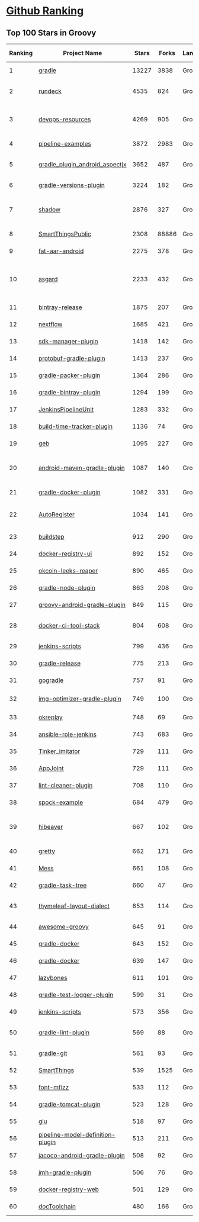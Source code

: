 [Github Ranking](../README.md)
==========

## Top 100 Stars in Groovy

| Ranking | Project Name | Stars | Forks | Language | Open Issues | Description | Last Commit |
| ------- | ------------ | ----- | ----- | -------- | ----------- | ----------- | ----------- |
| 1 | [gradle](https://github.com/gradle/gradle) | 13227 | 3838 | Groovy | 2026 | Adaptable, fast automation for all | 2022-04-08T02:54:27Z |
| 2 | [rundeck](https://github.com/rundeck/rundeck) | 4535 | 824 | Groovy | 494 | Enable Self-Service Operations: Give specific users access to your existing tools, services, and scripts | 2022-04-07T22:05:12Z |
| 3 | [devops-resources](https://github.com/bregman-arie/devops-resources) | 4269 | 905 | Groovy | 6 | DevOps resources - Linux, Jenkins, AWS, SRE, Prometheus, Docker, Python, Ansible, Git, Kubernetes, Terraform, OpenStack, SQL, NoSQL, Azure, GCP | 2022-03-04T22:48:14Z |
| 4 | [pipeline-examples](https://github.com/jenkinsci/pipeline-examples) | 3872 | 2983 | Groovy | 0 | A collection of examples, tips and tricks and snippets of scripting for the Jenkins Pipeline plugin | 2022-02-02T03:32:07Z |
| 5 | [gradle_plugin_android_aspectjx](https://github.com/HujiangTechnology/gradle_plugin_android_aspectjx) | 3652 | 487 | Groovy | 147 | A Android gradle plugin that effects AspectJ on Android project and can hook methods in Kotlin, aar and jar file. | 2021-09-15T07:40:48Z |
| 6 | [gradle-versions-plugin](https://github.com/ben-manes/gradle-versions-plugin) | 3224 | 182 | Groovy | 70 | Gradle plugin to discover dependency updates | 2022-03-26T15:29:03Z |
| 7 | [shadow](https://github.com/johnrengelman/shadow) | 2876 | 327 | Groovy | 206 | Gradle plugin to create fat/uber JARs, apply file transforms, and relocate packages for applications and libraries. Gradle version of Maven's Shade plugin. | 2022-02-16T02:15:42Z |
| 8 | [SmartThingsPublic](https://github.com/SmartThingsCommunity/SmartThingsPublic) | 2308 | 88886 | Groovy | 58 | SmartThings open-source DeviceTypeHandlers and SmartApps code | 2022-04-08T00:48:46Z |
| 9 | [fat-aar-android](https://github.com/kezong/fat-aar-android) | 2275 | 378 | Groovy | 121 | A gradle plugin that merge dependencies into the final aar file works with AGP 3.+ | 2022-03-11T20:45:31Z |
| 10 | [asgard](https://github.com/Netflix/asgard) | 2233 | 432 | Groovy | 87 | [Asgard is deprecated at Netflix. We use Spinnaker ( www.spinnaker.io ).] Web interface for application deployments and cloud management in Amazon Web Services (AWS). Binary download: http://github.com/Netflix/asgard/releases | 2017-08-09T13:59:02Z |
| 11 | [bintray-release](https://github.com/novoda/bintray-release) | 1875 | 207 | Groovy | 0 | A helper for releasing from gradle up to bintray | 2022-02-11T06:01:47Z |
| 12 | [nextflow](https://github.com/nextflow-io/nextflow) | 1685 | 421 | Groovy | 184 | A DSL for data-driven computational pipelines | 2022-04-07T20:22:02Z |
| 13 | [sdk-manager-plugin](https://github.com/JakeWharton/sdk-manager-plugin) | 1418 | 142 | Groovy | 33 | DEPRECATED Gradle plugin which downloads and manages your Android SDK. | 2016-10-07T23:07:08Z |
| 14 | [protobuf-gradle-plugin](https://github.com/google/protobuf-gradle-plugin) | 1413 | 237 | Groovy | 66 | Protobuf Plugin for Gradle | 2022-02-18T16:09:55Z |
| 15 | [gradle-packer-plugin](https://github.com/mcxiaoke/gradle-packer-plugin) | 1364 | 286 | Groovy | 2 | Android渠道打包工具 | 2019-01-23T04:53:39Z |
| 16 | [gradle-bintray-plugin](https://github.com/bintray/gradle-bintray-plugin) | 1294 | 199 | Groovy | 157 | None | 2021-01-15T07:39:45Z |
| 17 | [JenkinsPipelineUnit](https://github.com/jenkinsci/JenkinsPipelineUnit) | 1283 | 332 | Groovy | 89 | Framework for unit testing Jenkins pipelines  | 2022-04-01T09:30:01Z |
| 18 | [build-time-tracker-plugin](https://github.com/passy/build-time-tracker-plugin) | 1136 | 74 | Groovy | 20 | Gradle plugin to continuously track and report your build times | 2019-05-28T13:34:49Z |
| 19 | [geb](https://github.com/geb/geb) | 1095 | 227 | Groovy | 0 | Very Groovy Browser Automation | 2022-04-07T22:59:46Z |
| 20 | [android-maven-gradle-plugin](https://github.com/dcendents/android-maven-gradle-plugin) | 1087 | 140 | Groovy | 28 | Abandoned. This is now supported by the android build plugin: https://developer.android.com/studio/build/maven-publish-plugin | 2020-05-18T14:16:50Z |
| 21 | [gradle-docker-plugin](https://github.com/bmuschko/gradle-docker-plugin) | 1082 | 331 | Groovy | 15 | Gradle plugin for managing Docker images and containers. | 2022-03-02T23:34:22Z |
| 22 | [AutoRegister](https://github.com/luckybilly/AutoRegister) | 1034 | 141 | Groovy | 10 | 基于字节码插桩，在Android中实现跨module自动注册的gradle插件，可用于模块解耦。已应用于ARouter和CC | 2022-03-25T07:39:55Z |
| 23 | [buildstep](https://github.com/progrium/buildstep) | 912 | 290 | Groovy | 10 | Buildstep uses Docker and Buildpacks to build applications like Heroku | 2018-06-11T16:57:09Z |
| 24 | [docker-registry-ui](https://github.com/atcol/docker-registry-ui) | 892 | 152 | Groovy | 36 | A web frontend/UI for easy private/local Docker Registry integration | 2020-05-18T20:32:50Z |
| 25 | [okcoin-leeks-reaper](https://github.com/richox/okcoin-leeks-reaper) | 890 | 465 | Groovy | 9 | OKCoin韭菜收割机 | 2017-02-08T08:27:40Z |
| 26 | [gradle-node-plugin](https://github.com/srs/gradle-node-plugin) | 863 | 208 | Groovy | 175 | Gradle plugin for integrating NodeJS in your build. :rocket: | 2021-03-25T18:02:23Z |
| 27 | [groovy-android-gradle-plugin](https://github.com/groovy/groovy-android-gradle-plugin) | 849 | 115 | Groovy | 4 | A Gradle plugin to support the Groovy language for building Android apps | 2020-03-23T17:05:12Z |
| 28 | [docker-ci-tool-stack](https://github.com/marcelbirkner/docker-ci-tool-stack) | 804 | 608 | Groovy | 8 | Docker Infrastructure via docker-compose (Jenkins, SonarQube, Nexus, GitLab, Selenium Grid) | 2020-12-13T08:47:36Z |
| 29 | [jenkins-scripts](https://github.com/jenkinsci/jenkins-scripts) | 799 | 436 | Groovy | 2 | Scripts in Groovy, shell, Ruby, Python, whatever for managing/interacting with Jenkins | 2020-05-06T09:40:27Z |
| 30 | [gradle-release](https://github.com/researchgate/gradle-release) | 775 | 213 | Groovy | 116 | gradle-release is a plugin for providing a Maven-like release process for projects using Gradle | 2022-04-01T15:31:33Z |
| 31 | [gogradle](https://github.com/gogradle/gogradle) | 757 | 91 | Groovy | 92 | A Gradle Plugin Providing Full Support for Go | 2021-10-11T18:44:58Z |
| 32 | [img-optimizer-gradle-plugin](https://github.com/chenenyu/img-optimizer-gradle-plugin) | 749 | 100 | Groovy | 0 | 一款用于优化png图片的gradle插件，有效减少APK体积，支持极限压缩和无损压缩。 | 2022-02-21T12:34:52Z |
| 33 | [okreplay](https://github.com/airbnb/okreplay) | 748 | 69 | Groovy | 17 | 📼 Record and replay OkHttp network interaction in your tests. | 2022-03-19T17:54:27Z |
| 34 | [ansible-role-jenkins](https://github.com/geerlingguy/ansible-role-jenkins) | 743 | 683 | Groovy | 4 | Ansible Role - Jenkins CI | 2022-03-18T21:28:21Z |
| 35 | [Tinker_imitator](https://github.com/zzz40500/Tinker_imitator) | 729 | 111 | Groovy | 6 | (UNMAINTAINED)微信热更新方案实践 | 2017-02-07T03:40:40Z |
| 36 | [AppJoint](https://github.com/PrototypeZ/AppJoint) | 729 | 111 | Groovy | 13 | 🔧 Cross module Android development made easy! | 2019-08-20T02:52:28Z |
| 37 | [lint-cleaner-plugin](https://github.com/marcoRS/lint-cleaner-plugin) | 708 | 110 | Groovy | 9 | A Gradle Plugin that removes unused resources in Android projects. | 2019-02-04T00:08:29Z |
| 38 | [spock-example](https://github.com/spockframework/spock-example) | 684 | 479 | Groovy | 0 | Spock example specifications along with ready-to-go Gradle and Maven builds | 2022-03-14T09:12:31Z |
| 39 | [hibeaver](https://github.com/BryanSharp/hibeaver) | 667 | 102 | Groovy | 14 | HiBeaver is a gradle plugin for java byte code manipulation and AOP design by modifying project byte code during build of the package, or modifying byte code within Jar independently. | 2019-10-15T08:23:57Z |
| 40 | [gretty](https://github.com/akhikhl/gretty) | 662 | 171 | Groovy | 228 | Advanced gradle plugin for running web-apps on jetty and tomcat. | 2021-03-05T16:27:48Z |
| 41 | [Mess](https://github.com/eleme/Mess) | 661 | 108 | Groovy | 10 | a gradle plugin for minifying activities, services, receivers, providers and custom view | 2020-10-01T23:49:31Z |
| 42 | [gradle-task-tree](https://github.com/dorongold/gradle-task-tree) | 660 | 47 | Groovy | 5 | Gradle plugin that adds a 'taskTree' task that prints task dependency tree | 2021-07-05T20:31:48Z |
| 43 | [thymeleaf-layout-dialect](https://github.com/ultraq/thymeleaf-layout-dialect) | 653 | 114 | Groovy | 6 | A dialect for Thymeleaf that lets you build layouts and reusable templates in order to improve code reuse | 2022-03-06T08:04:16Z |
| 44 | [awesome-groovy](https://github.com/kdabir/awesome-groovy) | 645 | 91 | Groovy | 1 | A curated list of awesome groovy libraries, frameworks and resources | 2019-09-21T13:03:11Z |
| 45 | [gradle-docker](https://github.com/Transmode/gradle-docker) | 643 | 152 | Groovy | 76 | A Gradle plugin to build Docker images from the build script. | 2020-08-20T11:48:11Z |
| 46 | [gradle-docker](https://github.com/palantir/gradle-docker) | 639 | 147 | Groovy | 107 | a Gradle plugin for orchestrating docker builds and pushes. | 2022-04-08T01:31:07Z |
| 47 | [lazybones](https://github.com/pledbrook/lazybones) | 611 | 101 | Groovy | 52 | A simple project creation tool that uses packaged project templates. | 2020-10-13T10:40:55Z |
| 48 | [gradle-test-logger-plugin](https://github.com/radarsh/gradle-test-logger-plugin) | 599 | 31 | Groovy | 16 | A Gradle plugin for printing beautiful logs on the console while running tests | 2022-04-07T13:26:44Z |
| 49 | [jenkins-scripts](https://github.com/cloudbees/jenkins-scripts) | 573 | 356 | Groovy | 11 | None | 2022-02-01T07:18:57Z |
| 50 | [gradle-lint-plugin](https://github.com/nebula-plugins/gradle-lint-plugin) | 569 | 88 | Groovy | 93 | A pluggable and configurable linter tool for identifying and reporting on patterns of misuse or deprecations in Gradle scripts.  | 2022-03-31T17:21:41Z |
| 51 | [gradle-git](https://github.com/ajoberstar/gradle-git) | 561 | 93 | Groovy | 0 | Git plugin for Gradle | 2018-10-05T00:29:26Z |
| 52 | [SmartThings](https://github.com/krlaframboise/SmartThings) | 539 | 1525 | Groovy | 0 | None | 2022-02-09T05:17:52Z |
| 53 | [font-mfizz](https://github.com/fizzed/font-mfizz) | 533 | 112 | Groovy | 45 | Font Mfizz - Vector Icons for Technology and Software Geeks | 2021-05-11T03:09:39Z |
| 54 | [gradle-tomcat-plugin](https://github.com/bmuschko/gradle-tomcat-plugin) | 523 | 128 | Groovy | 34 | Gradle plugin supporting deployment of your web application to an embedded Tomcat web container | 2022-02-10T13:35:08Z |
| 55 | [glu](https://github.com/pongasoft/glu) | 518 | 97 | Groovy | 73 | Deployment Automation Platform | 2016-03-08T11:31:57Z |
| 56 | [pipeline-model-definition-plugin](https://github.com/jenkinsci/pipeline-model-definition-plugin) | 513 | 211 | Groovy | 0 | None | 2022-04-06T08:05:20Z |
| 57 | [jacoco-android-gradle-plugin](https://github.com/arturdm/jacoco-android-gradle-plugin) | 508 | 92 | Groovy | 30 | Gradle plugin that creates JaCoCo test reports for Android unit tests | 2022-01-19T22:25:55Z |
| 58 | [jmh-gradle-plugin](https://github.com/melix/jmh-gradle-plugin) | 506 | 76 | Groovy | 67 | Integrates the JMH benchmarking framework with Gradle | 2022-03-31T10:05:29Z |
| 59 | [docker-registry-web](https://github.com/mkuchin/docker-registry-web) | 501 | 129 | Groovy | 38 | Web UI for private docker registry v2 | 2022-02-08T08:42:02Z |
| 60 | [docToolchain](https://github.com/docToolchain/docToolchain) | 480 | 166 | Groovy | 199 | a Gradle based AsciiDoc Toolchain for Software Architecture Documentation | 2022-04-03T19:36:22Z |

